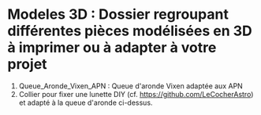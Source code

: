 # Modeles 3D : Dossier regroupant différentes pièces modélisées en 3D à imprimer ou à adapter à votre projet
1. Queue_Aronde_Vixen_APN : Queue d'aronde Vixen adaptée aux APN
2. Collier pour fixer une lunette DIY (cf. https://github.com/LeCocherAstro) et adapté à la queue d'aronde ci-dessus.